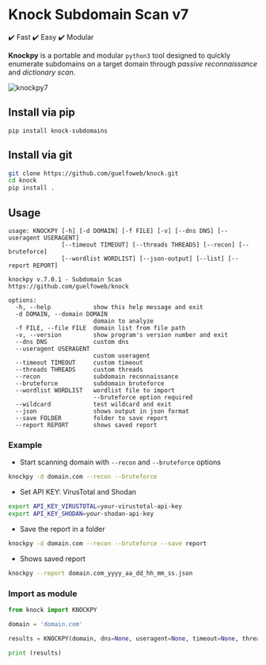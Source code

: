# Knock Subdomain Scan v7

:heavy_check_mark: Fast :heavy_check_mark: Easy :heavy_check_mark: Modular

**Knockpy** is a portable and modular `python3` tool designed to quickly enumerate subdomains on a target domain through *passive reconnaissance* and *dictionary scan*.

![knockpy7](https://github.com/guelfoweb/knock/assets/41558/b168f105-720f-4f21-aba1-5be5c0326957)

## Install via pip

```
pip install knock-subdomains
```

## Install via git

```bash
git clone https://github.com/guelfoweb/knock.git
cd knock
pip install .
```

## Usage

```
usage: KNOCKPY [-h] [-d DOMAIN] [-f FILE] [-v] [--dns DNS] [--useragent USERAGENT]
               [--timeout TIMEOUT] [--threads THREADS] [--recon] [--bruteforce] 
               [--wordlist WORDLIST] [--json-output] [--list] [--report REPORT]

knockpy v.7.0.1 - Subdomain Scan
https://github.com/guelfoweb/knock

options:
  -h, --help            show this help message and exit
  -d DOMAIN, --domain DOMAIN
                        domain to analyze
  -f FILE, --file FILE  domain list from file path
  -v, --version         show program's version number and exit
  --dns DNS             custom dns
  --useragent USERAGENT
                        custom useragent
  --timeout TIMEOUT     custom timeout
  --threads THREADS     custom threads
  --recon               subdomain reconnaissance
  --bruteforce          subdomain bruteforce
  --wordlist WORDLIST   wordlist file to import
                        --bruteforce option required
  --wildcard            test wildcard and exit
  --json                shows output in json format
  --save FOLDER         folder to save report
  --report REPORT       shows saved report
```

### Example

- Start scanning domain with `--recon` and `--bruteforce` options

```bash
knockpy -d domain.com --recon --bruteforce
```

- Set API KEY: VirusTotal and Shodan

```bash
export API_KEY_VIRUSTOTAL=your-virustotal-api-key
export API_KEY_SHODAN=your-shodan-api-key
```

- Save the report in a folder

```bash
knockpy -d domain.com --recon --bruteforce --save report
```

- Shows saved report

```bash
knockpy --report domain.com_yyyy_aa_dd_hh_mm_ss.json
```

### Import as module

```python
from knock import KNOCKPY

domain = 'domain.com'

results = KNOCKPY(domain, dns=None, useragent=None, timeout=None, threads=None, recon=True, bruteforce=True, wordlist=None)

print (results)
```
